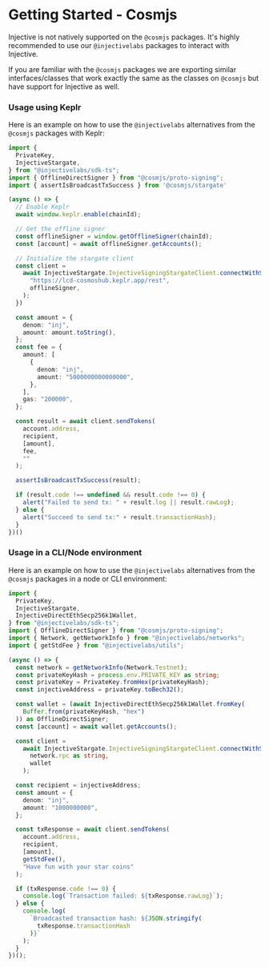 # Getting Started - Cosmjs

Injective is not natively supported on the `@cosmjs` packages. It's highly recommended to use our `@injectivelabs` packages to interact with Injective.

If you are familiar with the `@cosmjs` packages we are exporting similar interfaces/classes that work exactly the same as the classes on `@cosmjs` but have support for Injective as well.

### Usage using Keplr

Here is an example on how to use the `@injectivelabs` alternatives from the `@cosmjs` packages with Keplr:

```ts
import {
  PrivateKey,
  InjectiveStargate,
} from "@injectivelabs/sdk-ts";
import { OfflineDirectSigner } from "@cosmjs/proto-signing";
import { assertIsBroadcastTxSuccess } from '@cosmjs/stargate'

(async () => {
  // Enable Keplr
  await window.keplr.enable(chainId);

  // Get the offline signer
  const offlineSigner = window.getOfflineSigner(chainId);
  const [account] = await offlineSigner.getAccounts();

  // Initialize the stargate client
  const client =
    await InjectiveStargate.InjectiveSigningStargateClient.connectWithSigner(
      "https://lcd-cosmoshub.keplr.app/rest",
      offlineSigner,
    );
  })

  const amount = {
    denom: "inj",
    amount: amount.toString(),
  };
  const fee = {
    amount: [
      {
        denom: "inj",
        amount: "5000000000000000",
      },
    ],
    gas: "200000",
  };

  const result = await client.sendTokens(
    account.address,
    recipient,
    [amount],
    fee,
    ""
  );

  assertIsBroadcastTxSuccess(result);

  if (result.code !== undefined && result.code !== 0) {
    alert("Failed to send tx: " + result.log || result.rawLog);
  } else {
    alert("Succeed to send tx:" + result.transactionHash);
  }
})()
```

### Usage in a CLI/Node environment

Here is an example on how to use the `@injectivelabs` alternatives from the `@cosmjs` packages in a node or CLI environment:

```ts
import {
  PrivateKey,
  InjectiveStargate,
  InjectiveDirectEthSecp256k1Wallet,
} from "@injectivelabs/sdk-ts";
import { OfflineDirectSigner } from "@cosmjs/proto-signing";
import { Network, getNetworkInfo } from "@injectivelabs/networks";
import { getStdFee } from "@injectivelabs/utils";

(async () => {
  const network = getNetworkInfo(Network.Testnet);
  const privateKeyHash = process.env.PRIVATE_KEY as string;
  const privateKey = PrivateKey.fromHex(privateKeyHash);
  const injectiveAddress = privateKey.toBech32();

  const wallet = (await InjectiveDirectEthSecp256k1Wallet.fromKey(
    Buffer.from(privateKeyHash, "hex")
  )) as OfflineDirectSigner;
  const [account] = await wallet.getAccounts();

  const client =
    await InjectiveStargate.InjectiveSigningStargateClient.connectWithSigner(
      network.rpc as string,
      wallet
    );

  const recipient = injectiveAddress;
  const amount = {
    denom: "inj",
    amount: "1000000000",
  };

  const txResponse = await client.sendTokens(
    account.address,
    recipient,
    [amount],
    getStdFee(),
    "Have fun with your star coins"
  );

  if (txResponse.code !== 0) {
    console.log(`Transaction failed: ${txResponse.rawLog}`);
  } else {
    console.log(
      `Broadcasted transaction hash: ${JSON.stringify(
        txResponse.transactionHash
      )}`
    );
  }
})();
```
